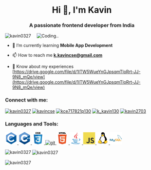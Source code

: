 <h1 align="center">Hi 👋, I'm Kavin</h1>
<h3 align="center">A passionate frontend developer from India</h3>
<img align="right" alt="Coding.." width="400" src="<img align="right" alt="Coding.." width="400" src="coding.gif"
>

>
<p align="left"> <img src="https://komarev.com/ghpvc/?username=kavin0327&label=Profile%20views&color=0e75b6&style=flat" alt="kavin0327" /> </p>

- 🌱 I’m currently learning **Mobile App Development**

- 📫 How to reach me **k.kavincse@gmail.com**

- 📄 Know about my experiences [https://drive.google.com/file/d/1ITW5WueYnGJpsqmTloRrt-JJ-9N8_mQe/view](https://drive.google.com/file/d/1ITW5WueYnGJpsqmTloRrt-JJ-9N8_mQe/view)

<h3 align="left">Connect with me:</h3>
<p align="left">
<a href="https://linkedin.com/in/kavin0327" target="blank"><img align="center" src="https://raw.githubusercontent.com/rahuldkjain/github-profile-readme-generator/master/src/images/icons/Social/linked-in-alt.svg" alt="kavin0327" height="30" width="40" /></a>
<a href="https://kaggle.com/kavincse" target="blank"><img align="center" src="https://raw.githubusercontent.com/rahuldkjain/github-profile-readme-generator/master/src/images/icons/Social/kaggle.svg" alt="kavincse" height="30" width="40" /></a>
<a href="https://www.codechef.com/users/kce717821p130" target="blank"><img align="center" src="https://cdn.jsdelivr.net/npm/simple-icons@3.1.0/icons/codechef.svg" alt="kce717821p130" height="30" width="40" /></a>
<a href="https://www.hackerrank.com/k_kavin130" target="blank"><img align="center" src="https://raw.githubusercontent.com/rahuldkjain/github-profile-readme-generator/master/src/images/icons/Social/hackerrank.svg" alt="k_kavin130" height="30" width="40" /></a>
<a href="https://www.leetcode.com/kavin2703" target="blank"><img align="center" src="https://raw.githubusercontent.com/rahuldkjain/github-profile-readme-generator/master/src/images/icons/Social/leet-code.svg" alt="kavin2703" height="30" width="40" /></a>
</p>

<h3 align="left">Languages and Tools:</h3>
<p align="left"> <a href="https://www.cprogramming.com/" target="_blank" rel="noreferrer"> <img src="https://raw.githubusercontent.com/devicons/devicon/master/icons/c/c-original.svg" alt="c" width="40" height="40"/> </a> <a href="https://www.w3schools.com/cpp/" target="_blank" rel="noreferrer"> <img src="https://raw.githubusercontent.com/devicons/devicon/master/icons/cplusplus/cplusplus-original.svg" alt="cplusplus" width="40" height="40"/> </a> <a href="https://www.w3schools.com/css/" target="_blank" rel="noreferrer"> <img src="https://raw.githubusercontent.com/devicons/devicon/master/icons/css3/css3-original-wordmark.svg" alt="css3" width="40" height="40"/> </a> <a href="https://git-scm.com/" target="_blank" rel="noreferrer"> <img src="https://www.vectorlogo.zone/logos/git-scm/git-scm-icon.svg" alt="git" width="40" height="40"/> </a> <a href="https://www.w3.org/html/" target="_blank" rel="noreferrer"> <img src="https://raw.githubusercontent.com/devicons/devicon/master/icons/html5/html5-original-wordmark.svg" alt="html5" width="40" height="40"/> </a> <a href="https://www.java.com" target="_blank" rel="noreferrer"> <img src="https://raw.githubusercontent.com/devicons/devicon/master/icons/java/java-original.svg" alt="java" width="40" height="40"/> </a> <a href="https://developer.mozilla.org/en-US/docs/Web/JavaScript" target="_blank" rel="noreferrer"> <img src="https://raw.githubusercontent.com/devicons/devicon/master/icons/javascript/javascript-original.svg" alt="javascript" width="40" height="40"/> </a> <a href="https://www.linux.org/" target="_blank" rel="noreferrer"> <img src="https://raw.githubusercontent.com/devicons/devicon/master/icons/linux/linux-original.svg" alt="linux" width="40" height="40"/> </a> <a href="https://www.mysql.com/" target="_blank" rel="noreferrer"> <img src="https://raw.githubusercontent.com/devicons/devicon/master/icons/mysql/mysql-original-wordmark.svg" alt="mysql" width="40" height="40"/> </a> </p>

<p><img align="left" src="https://github-readme-stats.vercel.app/api/top-langs?username=kavin0327&show_icons=true&locale=en&layout=compact" alt="kavin0327" /></p>

<p>&nbsp;<img align="center" src="https://github-readme-stats.vercel.app/api?username=kavin0327&show_icons=true&locale=en" alt="kavin0327" /></p>

<p><img align="center" src="https://github-readme-streak-stats.herokuapp.com/?user=kavin0327&" alt="kavin0327" /></p>

